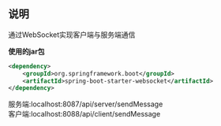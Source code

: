 ## 说明

通过WebSocket实现客户端与服务端通信

**使用的jar包**
```xml
<dependency>
    <groupId>org.springframework.boot</groupId>
    <artifactId>spring-boot-starter-websocket</artifactId>
</dependency>
```

服务端:localhost:8087/api/server/sendMessage  
客户端:localhost:8088/api/client/sendMessage
